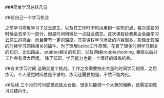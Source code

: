 ###简单学习总结几句

##给自己一个学习机会

之前学习零散学习了过云原生，以及在工作时不时运用到一些知识点，每次需要的时候会去学习一部分，但是时间稍微长一点就会遗忘。这次课程给我机会全面学习云原生的机会，而且带有一定的深度。其实课程学习涉及的内容很多，影像比较深的时候学习网络相关的插件。为了理解calico工作原理，花费了很多时间学习相关的知识，比如路由，iptables相关的知识，以及网络troubleshooting. 相信以后对工作会有很大帮组。
除了知识，学习能力也是一个很好的锻炼机会。

##有关学习时间
这确实是个挑战。工作之余需要抽出大量的时间学习视频，之后练习。个人感觉时间总是不够的，练习还需要加强，不然不能内化。

##后续
三个月的时间感觉还是太仓促，很多只能做一个大概的理解，还需定期练习总结内化。
